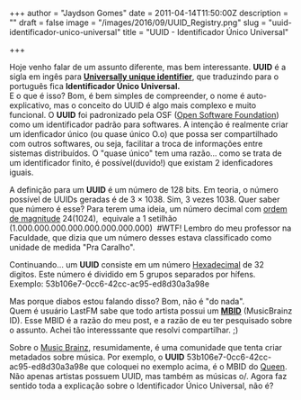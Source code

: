 +++
author = "Jaydson Gomes"
date = 2011-04-14T11:50:00Z
description = ""
draft = false
image = "/images/2016/09/UUID_Registry.png"
slug = "uuid-identificador-unico-universal"
title = "UUID - Identificador Único Universal"

+++

Hoje venho falar de um assunto diferente, mas bem interessante.
**UUID** é a sigla em ingês para **[Universally unique identifier](http://en.wikipedia.org/wiki/Universally_Unique_Identifier)**, que traduzindo para o português fica **Identificador Único Universal.**  
E o que é isso?
Bom, é bem simples de compreender, o nome é auto-explicativo, mas o conceito do UUID é algo mais complexo e muito funcional.
O **UUID** foi padronizado pela OSF ([Open Software Foundation](http://en.wikipedia.org/wiki/Open_Software_Foundation)) como um identificador padrão para softwares.
A intenção é realmente criar um idenficador único (ou quase único O.o) que possa ser compartilhado com outros softwares, ou seja, facilitar a troca de informações entre sistemas distribuídos.
O "quase único" tem uma razão... como se trata de um identificador finito, é possível(duvido!) que existam 2 idenficadores iguais.<!-- more -->

A definição para um **UUID** é um número de 128 bits.
Em teoria, o número possível de UUIDs geradas é de 3 × 1038.
Sim, 3 vezes 1038. Quer saber que número é esse?
Para terem uma ideia, um número decimal com [ordem de magnitude](http://en.wikipedia.org/wiki/Orders_of_magnitude_(numbers)) 24(1024),  equivale a 1 setilhão (1.000.000.000.000.000.000.000.000)  #WTF!
Lembro do meu professor na Faculdade, que dizia que um número desses estava classificado como unidade de medida "Pra Caralho".

Continuando... um **UUID** consiste em um número [Hexadecimal](http://en.wikipedia.org/wiki/Hexadecimal) de 32 digitos. Este número é dividido em 5 grupos separados por hífens.
Exemplo: 53b106e7-0cc6-42cc-ac95-ed8d30a3a98e

Mas porque diabos estou falando disso?
Bom, não é "do nada".  
Quem é usuário LastFM sabe que todo artista possui um **[MBID](http://musicbrainz.org/doc/MBID)** (MusicBrainz ID).
Esse MBID é a razão do meu post, e a razão de eu ter pesquisado sobre o assunto.
Achei tão interesssante que resolvi compartilhar. ;)

Sobre o [Music Brainz](http://musicbrainz.org/), resumidamente, é uma comunidade que tenta criar metadados sobre música.
Por exemplo, o **UUID** 53b106e7-0cc6-42cc-ac95-ed8d30a3a98e que coloquei no exemplo acima, é o MBID do [Queen](http://www.last.fm/music/Queen).
Não apenas artistas possuem UUID, mas também as músicas o/.
Agora faz sentido toda a explicação sobre o Identificador Único Universal, não é?
